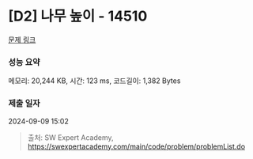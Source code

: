 # [D2] 나무 높이 - 14510 

[문제 링크](https://swexpertacademy.com/main/code/problem/problemDetail.do?contestProbId=AYFofW8qpXYDFAR4) 

### 성능 요약

메모리: 20,244 KB, 시간: 123 ms, 코드길이: 1,382 Bytes

### 제출 일자

2024-09-09 15:02



> 출처: SW Expert Academy, https://swexpertacademy.com/main/code/problem/problemList.do